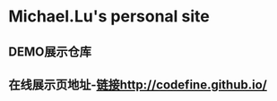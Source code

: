# Michael.Lu's personal site
## DEMO展示仓库
## 在线展示页地址-[链接http://codefine.github.io/](http://codefine.github.io)
